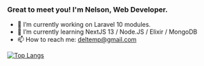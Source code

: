 ### Great to meet you! I'm Nelson, Web Developer.

- 🔭 I’m currently working on Laravel 10 modules.
- 🌱 I’m currently learning NextJS 13 / Node.JS / Elixir / MongoDB
- 📫 How to reach me: deltemp@gmail.com

[![Top Langs](https://github-readme-stats.vercel.app/api/top-langs/?username=anuraghazra&layout=compact)](https://github.com/anuraghazra/github-readme-stats)
